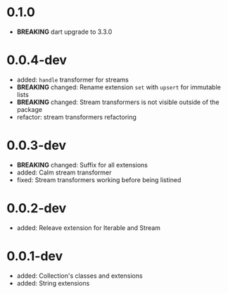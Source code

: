 # 0.1.0

- **BREAKING** dart upgrade to 3.3.0

# 0.0.4-dev

- added: `handle` transformer for streams
- **BREAKING** changed: Rename extension `set` with `upsert` for immutable lists
- **BREAKING** changed: Stream transformers is not visible outside of the package
- refactor: stream transformers refactoring

# 0.0.3-dev

- **BREAKING** changed: Suffix for all extensions
- added: Calm stream transformer
- fixed: Stream transformers working before being listined

# 0.0.2-dev

- added: Releave extension for Iterable and Stream

# 0.0.1-dev

- added: Collection's classes and extensions
- added: String extensions
